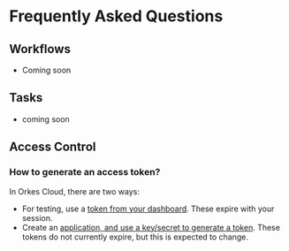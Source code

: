 # Frequently Asked Questions

## Workflows

* Coming soon

## Tasks

* coming soon

## Access Control

### How to generate an access token?
In Orkes Cloud, there are two ways:
* For testing, use a [token from your dashboard](content/docs/getting-started/concepts/access-control-applications#prototyping).  These expire with your session.
* Create an [application, and use a key/secret to generate a token](/content/docs/getting-started/concepts/access-control-applications#application). These tokens do not currently expire, but this is expected to change.
